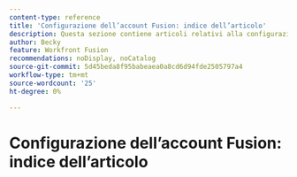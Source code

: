 ```yaml
---
content-type: reference
title: 'Configurazione dell’account Fusion: indice dell’articolo'
description: Questa sezione contiene articoli relativi alla configurazione dell’account in Adobe Workfront Fusion.
author: Becky
feature: Workfront Fusion
recommendations: noDisplay, noCatalog
source-git-commit: 5d45beda8f95babeaea0a8cd6d94fde2505797a4
workflow-type: tm+mt
source-wordcount: '25'
ht-degree: 0%

---
```



# Configurazione dell’account Fusion: indice dell’articolo
